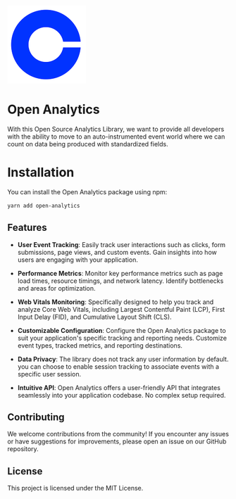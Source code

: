 ![coinbase-logo-image](./img/CB-logo.png)

# Open Analytics

With this Open Source Analytics Library, we want to provide all developers with the ability to move to an auto-instrumented event world where we can count on data being produced with standardized fields. 

# Installation

You can install the Open Analytics package using npm:

```bash
yarn add open-analytics
```

## Features

- **User Event Tracking**: Easily track user interactions such as clicks, form submissions, page views, and custom events. Gain insights into how users are engaging with your application.

- **Performance Metrics**: Monitor key performance metrics such as page load times, resource timings, and network latency. Identify bottlenecks and areas for optimization.

- **Web Vitals Monitoring**: Specifically designed to help you track and analyze Core Web Vitals, including Largest Contentful Paint (LCP), First Input Delay (FID), and Cumulative Layout Shift (CLS).

- **Customizable Configuration**: Configure the Open Analytics package to suit your application's specific tracking and reporting needs. Customize event types, tracked metrics, and reporting destinations.

- **Data Privacy**: The library does not track any user information by default. you can choose to enable session tracking to associate events with a specific user session.

- **Intuitive API**: Open Analytics offers a user-friendly API that integrates seamlessly into your application codebase. No complex setup required.

## Contributing

We welcome contributions from the community! If you encounter any issues or have suggestions for improvements, please open an issue on our GitHub repository.

## License

This project is licensed under the MIT License.
